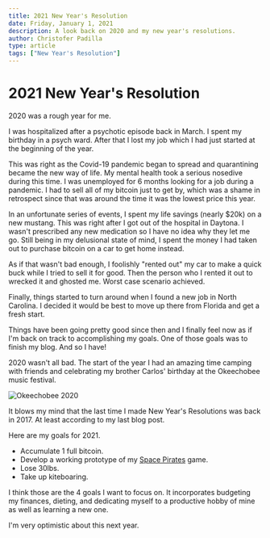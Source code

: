```yaml
---
title: 2021 New Year's Resolution
date: Friday, January 1, 2021
description: A look back on 2020 and my new year's resolutions.
author: Christofer Padilla
type: article
tags: ["New Year's Resolution"]
---
```


# 2021 New Year's Resolution

2020 was a rough year for me.

I was hospitalized after a psychotic episode back in March. I spent my birthday in a psych ward. After that I lost my job which I had just started at the beginning of the year.

This was right as the Covid-19 pandemic began to spread and quarantining became the new way of life. My mental health took a serious nosedive during this time. I was unemployed for 6 months looking for a job during a pandemic. I had to sell all of my bitcoin just to get by, which was a shame in retrospect since that was around the time it was the lowest price this year.

In an unfortunate series of events, I spent my life savings (nearly $20k) on a new mustang. This was right after I got out of the hospital in Daytona. I wasn't prescribed any new medication so I have no idea why they let me go. Still being in my delusional state of mind, I spent the money I had taken out to purchase bitcoin on a car to get home instead.

As if that wasn't bad enough, I foolishly "rented out" my car to make a quick buck while I tried to sell it for good. Then the person who I rented it out to wrecked it and ghosted me. Worst case scenario achieved.

Finally, things started to turn around when I found a new job in North Carolina. I decided it would be best to move up there from Florida and get a fresh start.

Things have been going pretty good since then and I finally feel now as if I'm back on track to accomplishing my goals. One of those goals was to finish my blog. And so I have!

2020 wasn't all bad. The start of the year I had an amazing time camping with friends and celebrating my brother Carlos' birthday at the Okeechobee music festival.

![Okeechobee 2020](/images/IMG_20200307_125647_2.jpg)

It blows my mind that the last time I made New Year's Resolutions was back in 2017. At least according to my last blog post.

Here are my goals for 2021.

* Accumulate 1 full bitcoin.
* Develop a working prototype of my [Space Pirates](/tags.md#Space%20Pirates) game.
* Lose 30lbs.
* Take up kiteboaring.

I think those are the 4 goals I want to focus on. It incorporates budgeting my finances, dieting, and dedicating myself to a productive hobby of mine as well as learning a new one.

I'm very optimistic about this next year.

<TagLinks />

<Comments />
